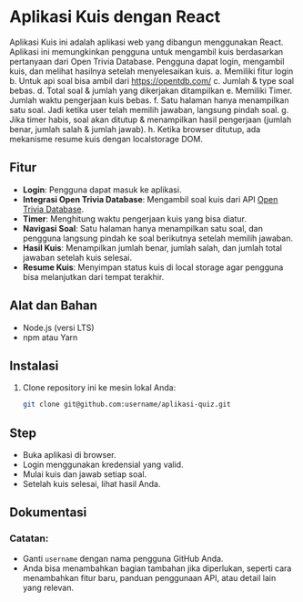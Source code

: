 # Aplikasi Kuis dengan React

Aplikasi Kuis ini adalah aplikasi web yang dibangun menggunakan React. Aplikasi ini memungkinkan pengguna untuk mengambil kuis berdasarkan pertanyaan dari Open Trivia Database. Pengguna dapat login, mengambil kuis, dan melihat hasilnya setelah menyelesaikan kuis.
a. Memiliki fitur login
b. Untuk api soal bisa ambil dari https://opentdb.com/
c. Jumlah & type soal bebas.
d. Total soal & jumlah yang dikerjakan ditampilkan
e. Memiliki Timer. Jumlah waktu pengerjaan kuis bebas.
f. Satu halaman hanya menampilkan satu soal. Jadi ketika user telah memilih jawaban, langsung pindah soal.
g. Jika timer habis, soal akan ditutup & menampilkan hasil pengerjaan (jumlah benar, jumlah salah & jumlah jawab).
h. Ketika browser ditutup, ada mekanisme resume kuis dengan localstorage DOM.

## Fitur

- **Login**: Pengguna dapat masuk ke aplikasi.
- **Integrasi Open Trivia Database**: Mengambil soal kuis dari API [Open Trivia Database](https://opentdb.com/).
- **Timer**: Menghitung waktu pengerjaan kuis yang bisa diatur.
- **Navigasi Soal**: Satu halaman hanya menampilkan satu soal, dan pengguna langsung pindah ke soal berikutnya setelah memilih jawaban.
- **Hasil Kuis**: Menampilkan jumlah benar, jumlah salah, dan jumlah total jawaban setelah kuis selesai.
- **Resume Kuis**: Menyimpan status kuis di local storage agar pengguna bisa melanjutkan dari tempat terakhir.

## Alat dan Bahan

- Node.js (versi LTS)
- npm atau Yarn

## Instalasi

1. Clone repository ini ke mesin lokal Anda:
   ```bash
   git clone git@github.com:username/aplikasi-quiz.git

## Step
- Buka aplikasi di browser.
- Login menggunakan kredensial yang valid.
- Mulai kuis dan jawab setiap soal.
- Setelah kuis selesai, lihat hasil Anda.

## Dokumentasi

### Catatan:
- Ganti `username` dengan nama pengguna GitHub Anda.
- Anda bisa menambahkan bagian tambahan jika diperlukan, seperti cara menambahkan fitur baru, panduan penggunaan API, atau detail lain yang relevan.

